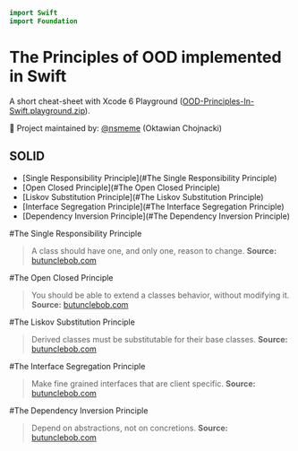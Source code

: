 ```swift
import Swift
import Foundation
```

The Principles of OOD implemented in Swift
==========================================
A short cheat-sheet with Xcode 6 Playground ([OOD-Principles-In-Swift.playground.zip]()).

👷 Project maintained by: [@nsmeme](http://twitter.com/nsmeme) (Oktawian Chojnacki)

## SOLID

* [Single Responsibility Principle](#The Single Responsibility Principle)
* [Open Closed Principle](#The Open Closed Principle)
* [Liskov Substitution Principle](#The Liskov Substitution Principle)
* [Interface Segregation Principle](#The Interface Segregation Principle)
* [Dependency Inversion Principle](#The Dependency Inversion Principle)


#The Single Responsibility Principle

>	A class should have one, and only one, reason to change.
>**Source:** [butunclebob.com](http://butunclebob.com/ArticleS.UncleBob.PrinciplesOfOod)

#The Open Closed Principle

>	You should be able to extend a classes behavior, without modifying it.
>**Source:** [butunclebob.com](http://butunclebob.com/ArticleS.UncleBob.PrinciplesOfOod)

#The Liskov Substitution Principle

>	Derived classes must be substitutable for their base classes.
>**Source:** [butunclebob.com](http://butunclebob.com/ArticleS.UncleBob.PrinciplesOfOod)

#The Interface Segregation Principle

>	Make fine grained interfaces that are client specific.
>**Source:** [butunclebob.com](http://butunclebob.com/ArticleS.UncleBob.PrinciplesOfOod)

#The Dependency Inversion Principle

>	Depend on abstractions, not on concretions.
>**Source:** [butunclebob.com](http://butunclebob.com/ArticleS.UncleBob.PrinciplesOfOod)
